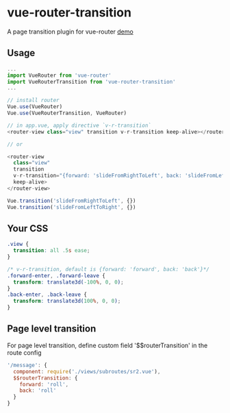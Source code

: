 # vue-router-transition
A page transition plugin for vue-router [demo](http://vnot.me/vue-router-transition/)

## Usage

```js
...
import VueRouter from 'vue-router'
import VueRouterTransition from 'vue-router-transition'
...

// install router
Vue.use(VueRouter)
Vue.use(VueRouterTransition, VueRouter)

// in app.vue, apply directive `v-r-transition`
<router-view class="view" transition v-r-transition keep-alive></router-view>

// or

<router-view 
  class="view" 
  transition 
  v-r-transition="{forward: 'slideFromRightToLeft', back: 'slideFromLeftToRight'}" 
  keep-alive>
</router-view>

Vue.transition('slideFromRightToLeft', {})
Vue.transition('slideFromLeftToRight', {})
```

## Your CSS
```css
.view {
  transition: all .5s ease;
}

/* v-r-transition, default is {forward: 'forward', back: 'back'}*/
.forward-enter, .forward-leave {
  transform: translate3d(-100%, 0, 0);
}
.back-enter, .back-leave {
  transform: translate3d(100%, 0, 0);
}
```

## Page level transition
For page level transition, define custom field '$$routerTransition' in the route config
```js
'/message': {
  component: require('./views/subroutes/sr2.vue'),
  $$routerTransition: {
    forward: 'roll',
    back: 'roll'
  }
}
```